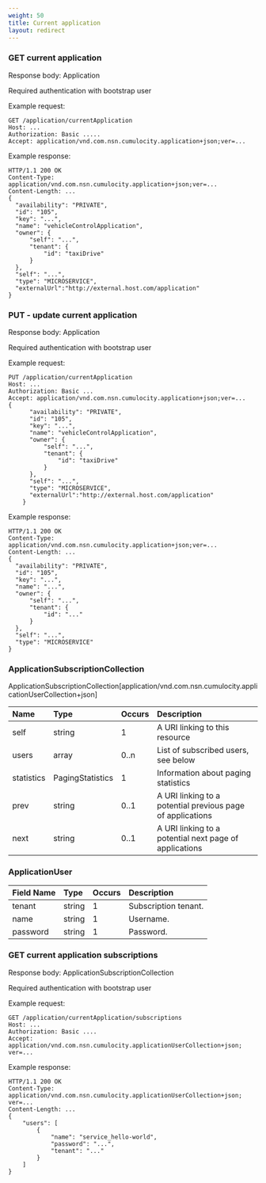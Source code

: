 ```yaml
---
weight: 50
title: Current application
layout: redirect
---
```


### GET current application

Response body: Application

Required authentication with bootstrap user

Example request:

    GET /application/currentApplication
    Host: ...
    Authorization: Basic .....
    Accept: application/vnd.com.nsn.cumulocity.application+json;ver=...


Example response:

    HTTP/1.1 200 OK
    Content-Type: application/vnd.com.nsn.cumulocity.application+json;ver=...
    Content-Length: ...
    {
      "availability": "PRIVATE",
      "id": "105",
      "key": "...",
      "name": "vehicleControlApplication",
      "owner": {
          "self": "...",
          "tenant": {
              "id": "taxiDrive"
          }
      },
      "self": "...",
      "type": "MICROSERVICE",
      "externalUrl":"http://external.host.com/application"
    }

### PUT - update current application

Response body: Application

Required authentication with bootstrap user

Example request:

    PUT /application/currentApplication
    Host: ...
    Authorization: Basic ...
    Accept: application/vnd.com.nsn.cumulocity.application+json;ver=...
    {
          "availability": "PRIVATE",
          "id": "105",
          "key": "...",
          "name": "vehicleControlApplication",
          "owner": {
              "self": "...",
              "tenant": {
                  "id": "taxiDrive"
              }
          },
          "self": "...",
          "type": "MICROSERVICE",
          "externalUrl":"http://external.host.com/application"
        }

Example response:

    HTTP/1.1 200 OK
    Content-Type: application/vnd.com.nsn.cumulocity.application+json;ver=...
    Content-Length: ...
    {
      "availability": "PRIVATE",
      "id": "105",
      "key": "...",
      "name": "...",
      "owner": {
          "self": "...",
          "tenant": {
              "id": "..."
          }
      },
      "self": "...",
      "type": "MICROSERVICE"
    }

### ApplicationSubscriptionCollection

ApplicationSubscriptionCollection[application/vnd.com.nsn.cumulocity.applicationUserCollection+json]

|Name|Type|Occurs|Description|
|:---|:---|:-----|:----------|
|self|string|1|A URI linking to this resource|
|users|array|0..n|List of subscribed users, see below|
|statistics|PagingStatistics|1|Information about paging statistics|
|prev|string|0..1|A URI linking to a potential previous page of applications|
|next|string|0..1|A URI linking to a potential next page of applications|

### ApplicationUser
|Field Name|Type|Occurs|Description|
|:---------|:---|:-----|:----------|
|tenant|string|1|Subscription tenant.|
|name|string|1|Username.|
|password|string|1|Password.|


### GET current application subscriptions

Response body: ApplicationSubscriptionCollection

Required authentication with bootstrap user

Example request:

    GET /application/currentApplication/subscriptions
    Host: ...
    Authorization: Basic ....
    Accept: application/vnd.com.nsn.cumulocity.applicationUserCollection+json; ver=...


Example response:

    HTTP/1.1 200 OK
    Content-Type: application/vnd.com.nsn.cumulocity.applicationUserCollection+json; ver=...
    Content-Length: ...
    {
        "users": [
            {
                "name": "service_hello-world",
                "password": "...",
                "tenant": "..."
            }
        ]
    }
